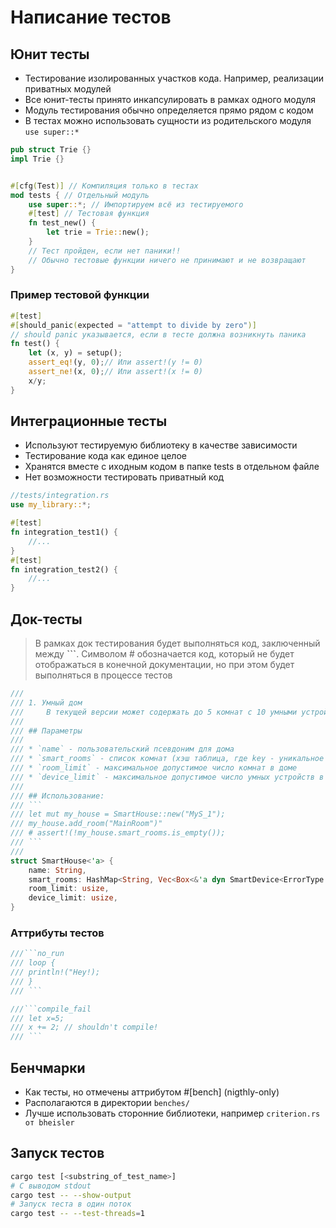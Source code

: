 # Написание тестов  

## Юнит тесты  
- Тестирование изолированных участков кода. Например, реализации приватных модулей  
- Все юнит-тесты принято инкапсулировать в рамках одного модуля
- Модуль тестирования обычно определяется прямо рядом с кодом  
- В тестах можно использовать сущности из родительского модуля `use super::*`  

```rust
pub struct Trie {}
impl Trie {}


#[cfg(Test)] // Компиляция только в тестах
mod tests { // Отдельный модуль
    use super::*; // Импортируем всё из тестируемого
    #[test] // Тестовая функция
    fn test_new() {
        let trie = Trie::new();
    }
    // Тест пройден, если нет паники!!
    // Обычно тестовые функции ничего не принимают и не возвращают
}
```

### Пример тестовой функции  

```rust
#[test]
#[should_panic(expected = "attempt to divide by zero")]
// should panic указывается, если в тесте должна возникнуть паника
fn test() {
    let (x, y) = setup();
    assert_eq!(y, 0);// Или assert!(y != 0)
    assert_ne!(x, 0);// Или assert!(x != 0)
    x/y;
}

```  

## Интеграционные тесты  

- Используют тестируемую библиотеку в качестве зависимости
- Тестирование кода как единое целое 
- Хранятся вместе с иходным кодом в папке tests в отдельном файле
- Нет возможности тестировать приватный код 



```rust
//tests/integration.rs  
use my_library::*;

#[test]
fn integration_test1() {
    //...
}
#[test]
fn integration_test2() {
    //...
}


``` 

## Док-тесты  

> В рамках док тестирования будет выполняться код, заключенный между **```**.
Символом # обозначается код, который не будет отображаться в конечной документации, но при этом будет выполняться в процессе тестов  

```rust
///
/// 1. Умный дом
///     В текущей версии может содержать до 5 комнат с 10 умными устройствами в каждой
///
/// ## Параметры
///
/// * `name` - пользовательский псевдоним для дома
/// * `smart_rooms` - список комнат (хэш таблица, где key - уникальное имя комнаты, value - конкретный экземпляр комнаты с именем key)
/// * `room_limit` - максимальное допустимое число комнат в доме
/// * `device_limit` - максимальное допустимое число умных устройств в комнате
/// 
/// ## Использование:
/// ```
/// let mut my_house = SmartHouse::new("MyS_1");
/// my_house.add_room("MainRoom")"
/// # assert!(!my_house.smart_rooms.is_empty());
/// ``` 
///
struct SmartHouse<'a> {
    name: String,
    smart_rooms: HashMap<String, Vec<Box<&'a dyn SmartDevice<ErrorType = dyn Display>>>>,
    room_limit: usize,
    device_limit: usize,
}
``` 

### Аттрибуты тестов
```rust
///```no_run
/// loop {
/// println!("Hey!);
/// }
/// ```

///```compile_fail
/// let x=5;
/// x += 2; // shouldn't compile!
/// ```
``` 


## Бенчмарки  

- Как тесты, но отмечены аттрибутом #[bench] (nigthly-only)
- Располагаются в директории `benches/`
- Лучше использовать сторонние библиотеки, например `criterion.rs от bheisler`


## Запуск тестов  

```bash
cargo test [<substring_of_test_name>]
# С выводом stdout
cargo test -- --show-output
# Запуск теста в один поток
cargo test -- --test-threads=1
``` 